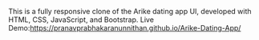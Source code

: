This is a fully responsive clone of the Arike dating app UI, developed with HTML, CSS, JavaScript, and Bootstrap. 
  Live Demo:https://pranavprabhakaranunnithan.github.io/Arike-Dating-App/
